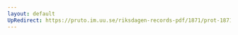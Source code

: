 ```yaml
---
layout: default
UpRedirect: https://pruto.im.uu.se/riksdagen-records-pdf/1871/prot-1871--ak--412/prot-1871--ak--412_000.pdf
---
```

